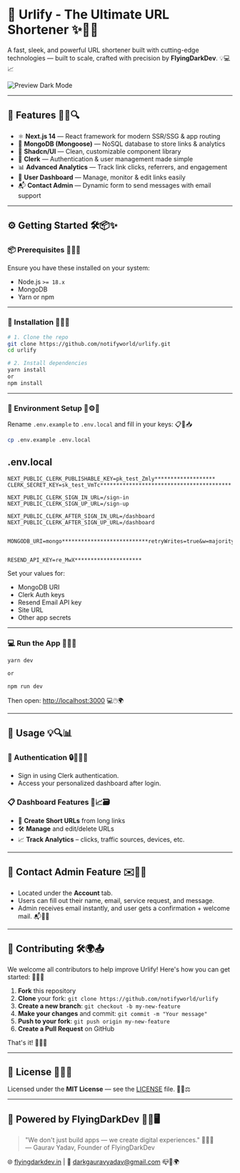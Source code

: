 # 🔗 Urlify - The Ultimate URL Shortener ✨🚀🔥

A fast, sleek, and powerful URL shortener built with cutting-edge technologies — built to scale, crafted with precision by **FlyingDarkDev**. 💡💻📈

![Preview Dark Mode](/public/preview-dark.png)

---

## 🚀 Features 🎉✨🔍

- ⚛️ **Next.js 14** — React framework for modern SSR/SSG & app routing
- 🧹 **MongoDB (Mongoose)** — NoSQL database to store links & analytics
- 🎨 **Shadcn/UI** — Clean, customizable component library
- 🔐 **Clerk** — Authentication & user management made simple
- 📊 **Advanced Analytics** — Track link clicks, referrers, and engagement
- 👤 **User Dashboard** — Manage, monitor & edit links easily
- 📬 **Contact Admin** — Dynamic form to send messages with email support

---

## ⚙️ Getting Started 🛠️📦✨

### 📦 Prerequisites 💾🧰📍

Ensure you have these installed on your system:

- Node.js `>= 18.x`
- MongoDB
- Yarn or npm

---

### 🔧 Installation 🧱💡📁

```bash
# 1. Clone the repo
git clone https://github.com/notifyworld/urlify.git
cd urlify

# 2. Install dependencies
yarn install     
or 
npm install
```

---

### 🔐 Environment Setup 📄⚙️🔑

Rename `.env.example` to `.env.local` and fill in your keys: 📋📌📥

```bash
cp .env.example .env.local
```
.env.local
---
```
NEXT_PUBLIC_CLERK_PUBLISHABLE_KEY=pk_test_Zmly*******************
CLERK_SECRET_KEY=sk_test_VmTc*****************************************

NEXT_PUBLIC_CLERK_SIGN_IN_URL=/sign-in
NEXT_PUBLIC_CLERK_SIGN_UP_URL=/sign-up

NEXT_PUBLIC_CLERK_AFTER_SIGN_IN_URL=/dashboard
NEXT_PUBLIC_CLERK_AFTER_SIGN_UP_URL=/dashboard


MONGODB_URI=mongo***************************retryWrites=true&w=majority&appName=Cluster0


RESEND_API_KEY=re_MwX*********************
```

Set your values for:

- MongoDB URI
- Clerk Auth keys
- Resend Email API key
- Site URL
- Other app secrets

---

### 💻 Run the App 🧪🚀🌐

```bash
yarn dev    

or 

npm run dev
```

Then open: [http://localhost:3000](http://localhost:3000) 💻🖱️🌍

---

## 🥪 Usage 💡🔍📊

### 🔑 Authentication 🔒🧑‍💻👥

- Sign in using Clerk authentication.
- Access your personalized dashboard after login.

### 📋 Dashboard Features 📌📈🗃️

- 🔗 **Create Short URLs** from long links
- 🛠️ **Manage** and edit/delete URLs
- 📈 **Track Analytics** – clicks, traffic sources, devices, etc.

---

## 💌 Contact Admin Feature ✉️📨📞

- Located under the **Account** tab.
- Users can fill out their name, email, service request, and message.
- Admin receives email instantly, and user gets a confirmation + welcome mail. 📬🎉👋

---

## 🙌 Contributing 🛠️🌍📤

We welcome all contributors to help improve Urlify! Here's how you can get started: 🌱✨💪

1. **Fork** this repository
2. **Clone** your fork: `git clone https://github.com/notifyworld/urlify`
3. **Create a new branch**: `git checkout -b my-new-feature`
4. **Make your changes** and commit: `git commit -m "Your message"`
5. **Push to your fork**: `git push origin my-new-feature`
6. **Create a Pull Request** on GitHub

That's it! 🎉🎊🥳

---

## 📄 License 📜✅🔏

Licensed under the **MIT License** — see the [LICENSE](LICENSE) file. 📝📘⚖️

---

## 🧠 Powered by FlyingDarkDev 🚀🧩🖥️

> "We don't just build apps — we create digital experiences."  💬💡✨  
> — Gaurav Yadav, Founder of FlyingDarkDev

🌐 [flyingdarkdev.in](https://flyingdarkdev.in) | 📧 darkgauravyadav@gmail.com 📪📱🌍

